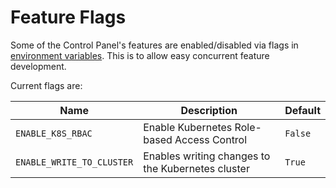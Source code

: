 # Feature Flags

Some of the Control Panel's features are enabled/disabled via flags in
[environment variables](environment.md). This is to allow easy concurrent feature development.

Current flags are:

| Name | Description | Default |
| ---- | ----------- | ------- |
| `ENABLE_K8S_RBAC` | Enable Kubernetes Role-based Access Control | `False` |
| `ENABLE_WRITE_TO_CLUSTER` | Enables writing changes to the Kubernetes cluster | `True` |
